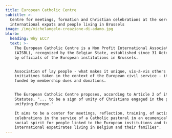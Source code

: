 ```yaml
---
title: European Catholic Centre
subtitle: >-
  Centre for meetings, formation and Christian celebrations at the service of
  international expats and people living in Brussels
image: /img/michelangelo-creazione-di-adamo.jpg
blurb:
  heading: Why ECC?
  text: >-
    The European Catholic Centre is a Non Profit International Association
    (AISBL), recognized by the Belgian State, established since 31 October 1963
    by officials of the European institutions in Brussels.


    Association of lay people - what makes it unique, vis-à-vis others
    initiatives taken in the context of the European civil service - it is fully
    funded by membership dues and donations.


    The European Catholic Centre proposes, according to Article 2 of its
    Statutes, "... to be a sign of unity of Christians engaged in the process of
    unifying Europe."

    It aims to be a center for meetings, reflection, training, of action and
    celebrations in the service of a Catholic pastoral in an ecumenical and
    social spirit for people linked to the European institutions and to the
    international expatirates living in Belgium and their families".
---
```


